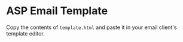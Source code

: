 # ASP Email Template

Copy the contents of `template.html` and paste it in your email client's template editor.

